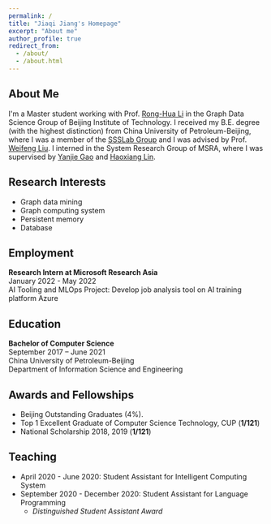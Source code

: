 ```yaml
---
permalink: /
title: "Jiaqi Jiang's Homepage"
excerpt: "About me"
author_profile: true
redirect_from: 
  - /about/
  - /about.html
---
```


## About Me

I'm a Master student working with Prof. [Rong-Hua Li](https://ronghuali.github.io/) in the Graph Data Science Group of Beijing Institute of Technology. I received my B.E. degree (with the highest distinction) from  China University of Petroleum-Beijing, where I was a member of the [SSSLab Group](https://www.ssslab.cn/) and I was advised by Prof. [Weifeng Liu](https://scholar.google.com/citations?user=6WLOuroAAAAJ&hl=zh-CN&oi=ao). I interned in the System Research Group of MSRA, where I was supervised by [Yanjie Gao](https://www.microsoft.com/en-us/research/people/yanjga/) and [Haoxiang Lin](https://www.microsoft.com/en-us/research/people/haoxlin/).


## Research Interests

- Graph data mining
- Graph computing system
- Persistent memory
- Database


## Employment
**Research Intern at Microsoft Research Asia**
<br>
January 2022 - May 2022
<br>
AI Tooling and MLOps Project: Develop job analysis tool on AI training platform Azure

## Education
**Bachelor of Computer Science**
<br>
September 2017 – June 2021
<br>
China University of Petroleum-Beijing
<br>
Department of Information Science and Engineering
<br>
<!-- <br> -->

## Awards and Fellowships
- Beijing Outstanding Graduates (4%).
- Top 1 Excellent Graduate of Computer Science Technology, CUP (**1/121**)
- National Scholarship 2018, 2019 (**1/121**)

<!-- <br> -->

## Teaching
- April 2020 - June 2020: Student Assistant for Intelligent Computing System
- September 2020 - December 2020: Student Assistant for Language Programming
  - *Distinguished Student Assistant Award* 
